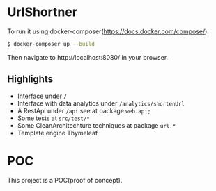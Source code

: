# UrlShortner 


To run it using docker-composer(https://docs.docker.com/compose/):
```sh
$ docker-composer up --build
```

Then navigate to http://localhost:8080/ in your browser.


## Highlights
- Interface under `/`
- Interface with data analytics under `/analytics/shortenUrl`
- A RestApi under `/api` see at package `web.api;`
- Some tests at `src/test/*`
- Some CleanArchitechture techniques at package `url.*`
- Template engine Thymeleaf


# POC
This project is a POC(proof of concept).
